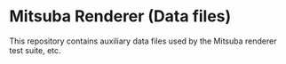 # Mitsuba Renderer (Data files)

This repository contains auxiliary data files used by the Mitsuba renderer
test suite, etc.
